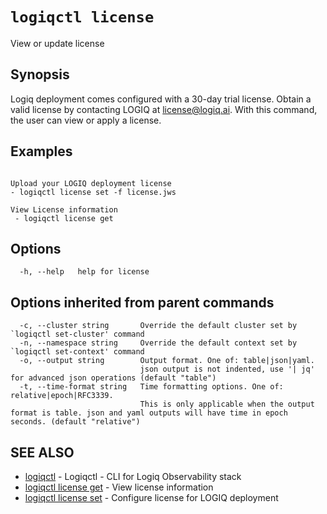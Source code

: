 # `logiqctl license`

View or update license

## Synopsis


Logiq deployment comes configured with a 30-day trial license. Obtain a valid license by contacting LOGIQ at license@logiq.ai.
With this command, the user can view or apply a license. 


## Examples

```

Upload your LOGIQ deployment license
- logiqctl license set -f license.jws

View License information
 - logiqctl license get 

```

## Options

```
  -h, --help   help for license
```

## Options inherited from parent commands

```
  -c, --cluster string       Override the default cluster set by `logiqctl set-cluster' command
  -n, --namespace string     Override the default context set by `logiqctl set-context' command
  -o, --output string        Output format. One of: table|json|yaml. 
                             json output is not indented, use '| jq' for advanced json operations (default "table")
  -t, --time-format string   Time formatting options. One of: relative|epoch|RFC3339. 
                             This is only applicable when the output format is table. json and yaml outputs will have time in epoch seconds. (default "relative")
```

## SEE ALSO

* [logiqctl](/)	 - Logiqctl - CLI for Logiq Observability stack
* [logiqctl license get](/license/logiqctl_license_get)	 - View license information
* [logiqctl license set](/license/logiqctl_license_set)	 - Configure license for LOGIQ deployment

